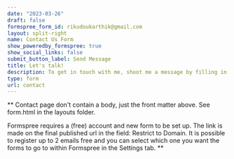 ```yaml
---
date: "2023-03-26"
draft: false
formspree_form_id: rikudoukarthik@gmail.com
layout: split-right
name: Contact Us Form
show_poweredby_formspree: true
show_social_links: false
submit_button_label: Send Message
title: Let's talk!
description: To get in touch with me, shoot me a message by filling in this form. 
type: form
url: contact
---
```


** Contact page don't contain a body, just the front matter above.
See form.html in the layouts folder.

Formspree requires a (free) account and new form to be set up. The link is made on the final published url in the field: Restrict to Domain. It is possible to register up to 2 emails free and you can select which one you want the forms to go to within Formspree in the Settings tab.
**
